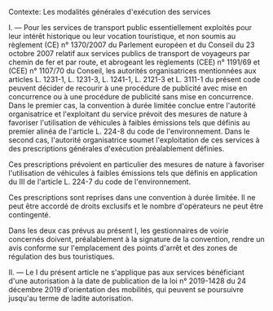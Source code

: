 Contexte: Les modalités générales d'exécution des services

I. — Pour les services de transport public essentiellement exploités pour leur intérêt historique ou leur vocation touristique, et non soumis au règlement (CE) n° 1370/2007 du Parlement européen et du Conseil du 23 octobre 2007 relatif aux services publics de transport de voyageurs par chemin de fer et par route, et abrogeant les règlements (CEE) n° 1191/69 et (CEE) n° 1107/70 du Conseil, les autorités organisatrices mentionnées aux articles L. 1231-1, L. 1231-3, L. 1241-1, L. 2121-3 et L. 3111-1 du présent code peuvent décider de recourir à une procédure de publicité avec mise en concurrence ou à une procédure de publicité sans mise en concurrence. Dans le premier cas, la convention à durée limitée conclue entre l'autorité organisatrice et l'exploitant du service prévoit des mesures de nature à favoriser l'utilisation de véhicules à faibles émissions tels que définis au premier alinéa de l'article L. 224-8 du code de l'environnement. Dans le second cas, l'autorité organisatrice soumet l'exploitation de ces services à des prescriptions générales d'exécution préalablement définies.

Ces prescriptions prévoient en particulier des mesures de nature à favoriser l'utilisation de véhicules à faibles émissions tels que définis en application du III de l'article L. 224-7 du code de l'environnement.

Ces prescriptions sont reprises dans une convention à durée limitée. Il ne peut être accordé de droits exclusifs et le nombre d'opérateurs ne peut être contingenté.

Dans les deux cas prévus au présent I, les gestionnaires de voirie concernés doivent, préalablement à la signature de la convention, rendre un avis conforme sur l'emplacement des points d'arrêt et des zones de régulation des bus touristiques.

II. — Le I du présent article ne s'applique pas aux services bénéficiant d'une autorisation à la date de publication de la loi n° 2019-1428 du 24 décembre 2019 d'orientation des mobilités, qui peuvent se poursuivre jusqu'au terme de ladite autorisation.